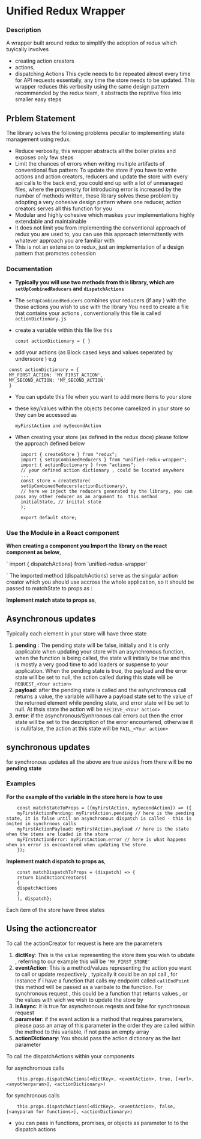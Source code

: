 # Unified Redux Wrapper

### Description

A wrapper built around redux to simplify the adoption of redux which tuyically involves

- creating action creators
- actions,
- dispatching Actions
  This cycle needs to be repeated almost every time for API requests essentaily, any time the store needs to be updated.
  This wrapper reduces this verbosity using the same design pattern recommended by the redux team, it abstracts the repititve files into smaller easy steps

## Prblem Statement

The library solves the following problems peculiar to implementing state management using redux.

- Reduce verbosity, this wrapper abstracts all the boiler plates and exposes only few steps
- Limit the chances of errors when writing multiple artifacts of conventional flux pattern: To update the store if you have to write actions and action creators, reducers and update the store with every api calls to the back end, you could end up with a lot of unmanaged files, where the propensity for introducing error is increased by the number of methods written, these library solves these problem by adopting a very cohesive design pattern where one reducer, action creators serves all this function for you
- Modular and highly cohesive which maskes your implementations highly extendable and maintainable
- It does not limit you from implementing the conventional approach of redux you are used to, you can use this approach intermittently with whatever approach you are familiar with
- This is not an extension to redux, just an implementation of a design pattern that promotes cohession

### Documentation

- **Typically you will use two methods from this library, which are `setUpCombinedReducers` and `dispatchActions`**
- The `setUpCombinedReducers` combines your reducers (if any ) with the those actions you wish to use with the library
  You need to create a file that contains your actions , conventionally this file is called `actionDictionary.js`

- create a variable within this file like this

  `const actionDictionary = { }`

- add your actions (as Block cased keys and values seperated by underscore ) e.g

```
 const actionDictionary = {
 MY_FIRST_ACTION: 'MY_FIRST_ACTION',
 MY_SECOND_ACTION: 'MY_SECOND_ACTION'
 }
```

- You can update this file when you want to add more items to your store

- these key/values within the objects become camelized in your store so they can be accessed as


    `myFirstAction and mySecondAction`

- When creating your store (as defined in the redux doce) please follow the approach defined below


        import { createStore } from "redux";
        import { setUpCombinedReducers } from "unified-redux-wrapper";
        import { actionDictionary } from "actions";
        // your defined action dictionary , could be located anywhere
        ...
        const store = createStore(
        setUpCombinedReducers(actionDictionary),
        // here we inject the reducers generated by the library, you can pass any other reducer as an argument to  this method
        initialState, // iniital state
        );

        export default store;

### Use the Module in a React component

**When creating a component you Import the library on the react component as below**,

`
import { dispatchActions} from 'unified-redux-wrapper'

`
The imported method (dispatchActions) serve as the singular action creator which you should use accross the whole application, so it should be passed to matchState to props as :

**Implement match state to props as**,

## Asynchronous updates

Typically each element in your store will have three state

1.  **pending** : The pending state will be false, initially and it is only applicable when updating your store with an asynchronous function, when the function is being called, the state will initially be true and this is mostly a very good time to add loaders or suspense to your application. When the pending state is true, the payload and the error state will be set to null, the action called during this state will be `REQUEST_<Your action>`
2.  **payload**: after the pending state is called and the ashynchronous call returns a value, the variable will have a payload state set to the value of the returned element while pending state, and error state will be set to null. At thsis state the action will be `RECIEVE_<Your action>`
3.  **error**: if the asynchronous/Synhronous call errors out then the error state will be set to the description of the error encountered, otherwise it is null/false, the action at this state will be `FAIL_<Your action>`

## synchronous updates

for synchronous updates all the above are true asides from there will be **no pending state**

### Examples

**For the example of the variable in the store here is how to use**

        const matchStateToProps = ({myFirstAction, mySecondAction}) => ({
        myFirstActionPending: myFirstAction.pending // here is the pending state, it is false until an asynchronous dispatch is called - this is omited in synchrnous calls
        myFirstActionPayload: myFirstAction.payload // here is the state when the items are loaded in the store
        myFIrstActionError: myFirstAction.error // here is what happens when an error is encountered when updating the store
        });

**Implement match dispatch to props as**,

        const matchDispatchToProps = (dispatch) => {
        return bindActionCreators(
        {
        dispatchActions
        }
        ), dispatch};

Each item of the store have three states

## Using the actioncreator

To call the actionCreator for request is
here are the parameters

1. **dictKey**: This is the value representing the store item you wish to ubdate , referring to our example this will be `'MY_FIRST_STORE'`
2. **eventAction**: This is a method/values representing the action you want to call or update respectively , typically it could be an api call , for instance if i have a function that calls my endpoint called `callEndPoint`
   this method will be passed as a varibale to the function. For synchronous request , this could be a function that returns values , or the values with wich we wish to update the store by
3. **isAsync**: it is true for asynchronous reqests and false for synchronous request
4. **parameter**: if the event action is a method that requires parameters, please pass an array of this parameter in the order they are called within the method to this variable, if not pass an empty array
5. **actionDictionary**: You should pass the action dictionary as the last parameter

To call the dispatchActions within your components

for asynchromous calls

        this.props.dispatchActions(<dictKey>, <eventAction>, true, [<url>, <anyotherparam>], <actionDictionary>)

for synchronous calls

        this.props.dispatchActions(<dictKey>, <eventAction>, false, [<anyparam for functions>], <actionDictionary>)

- you can pass in functions, promises, or objects as parameter to to the dispatch actions
